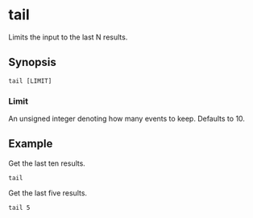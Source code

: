 # tail

Limits the input to the last N results.

## Synopsis

```
tail [LIMIT]
```

### Limit

An unsigned integer denoting how many events to keep. Defaults to 10.

## Example

Get the last ten results.

```
tail
```

Get the last five results.

```
tail 5
```

